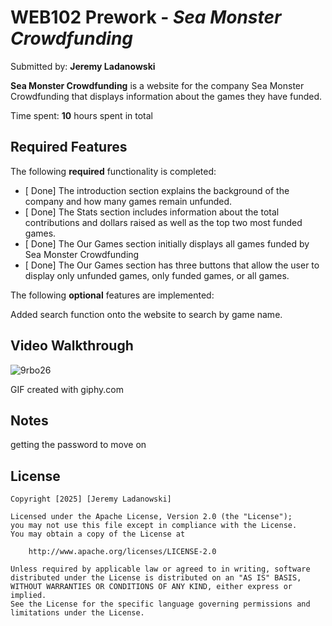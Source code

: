 # WEB102 Prework - *Sea Monster Crowdfunding*

Submitted by: **Jeremy Ladanowski**

**Sea Monster Crowdfunding** is a website for the company Sea Monster Crowdfunding that displays information about the games they have funded.

Time spent: **10** hours spent in total

## Required Features

The following **required** functionality is completed:

* [ Done] The introduction section explains the background of the company and how many games remain unfunded.
* [ Done] The Stats section includes information about the total contributions and dollars raised as well as the top two most funded games.
* [ Done] The Our Games section initially displays all games funded by Sea Monster Crowdfunding
* [ Done] The Our Games section has three buttons that allow the user to display only unfunded games, only funded games, or all games.

The following **optional** features are implemented:

Added search function onto the website to search by game name.

## Video Walkthrough
![9rbo26](https://github.com/user-attachments/assets/1eecb746-7bed-47cb-9c7e-820851d91fc1)




GIF created with giphy.com
<!-- Recommended tools:
[Kap](https://getkap.co/) for macOS
[ScreenToGif](https://www.screentogif.com/) for Windows
[peek](https://github.com/phw/peek) for Linux. -->

## Notes
getting the password to move on

## License

    Copyright [2025] [Jeremy Ladanowski]

    Licensed under the Apache License, Version 2.0 (the "License");
    you may not use this file except in compliance with the License.
    You may obtain a copy of the License at

        http://www.apache.org/licenses/LICENSE-2.0

    Unless required by applicable law or agreed to in writing, software
    distributed under the License is distributed on an "AS IS" BASIS,
    WITHOUT WARRANTIES OR CONDITIONS OF ANY KIND, either express or implied.
    See the License for the specific language governing permissions and
    limitations under the License.
